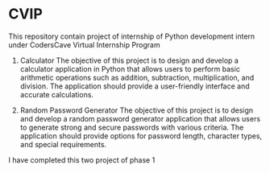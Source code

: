 # CVIP
This repository contain project of internship of Python development intern under CodersCave Virtual Internship Program
1. Calculator
The objective of this project is to design and develop a calculator application in Python that
allows users to perform basic arithmetic operations such as addition, subtraction,
multiplication, and division. The application should provide a user-friendly interface and
accurate calculations.

2. Random Password Generator
The objective of this project is to design and develop a random password generator
application that allows users to generate strong and secure passwords with various criteria.
The application should provide options for password length, character types, and special
requirements.

I have completed this two project of phase 1
